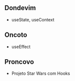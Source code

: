 ## Dondevim

  - useState, useContext

## Oncoto

  - useEffect

## Proncovo

  - Projeto  Star Wars com Hooks
